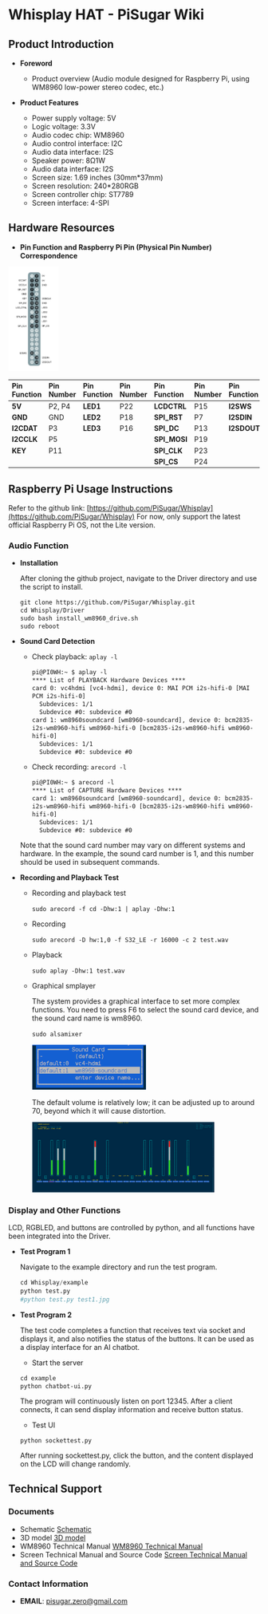 # Whisplay HAT - PiSugar Wiki

## Product Introduction

  - **Foreword**

      - Product overview (Audio module designed for Raspberry Pi, using WM8960 low-power stereo codec, etc.)

  - **Product Features**

      - Power supply voltage: 5V
      - Logic voltage: 3.3V
      - Audio codec chip: WM8960
      - Audio control interface: I2C
      - Audio data interface: I2S
      - Speaker power: 8Ω1W
      - Audio data interface: I2S
      - Screen size: 1.69 inches (30mm\*37mm)
      - Screen resolution: 240\*280RGB
      - Screen controller chip: ST7789
      - Screen interface: 4-SPI

## Hardware Resources

  - **Pin Function and Raspberry Pi Pin (Physical Pin Number) Correspondence**

<img src="https://github.com/PiSugar/pisugar-doc/blob/main/static/img/Whisplay_GPIO.jpg" width="20%">
 
| Pin Function | Pin Number | Pin Function | Pin Number | Pin Function | Pin Number | Pin Function | Pin Number |
| :--- | :--- | :--- | :--- | :--- | :--- | :--- | :--- |
| **5V** | P2, P4 | **LED1** | P22 | **LCDCTRL** | P15 | **I2SWS** | P35 |
|**GND** |GND | **LED2** | P18 | **SPI\_RST** | P7 | **I2SDIN** | P38 |
| **I2CDAT** | P3 | **LED3** | P16 | **SPI\_DC** | P13 | **I2SDOUT** | P40 |
| **I2CCLK** | P5 | | | **SPI\_MOSI** | P19 | | |
| **KEY** | P11 | | | **SPI\_CLK** | P23 | | |
| | | | | **SPI\_CS** | P24 | | |

## Raspberry Pi Usage Instructions

Refer to the github link: [https://github.com/PiSugar/Whisplay](https://github.com/PiSugar/Whisplay)
For now, only support the latest official Raspberry Pi OS, not the Lite version.

### Audio Function

  - **Installation**

    After cloning the github project, navigate to the Driver directory and use the script to install.

    ```
    git clone https://github.com/PiSugar/Whisplay.git
    cd Whisplay/Driver
    sudo bash install_wm8960_drive.sh
    sudo reboot
    ```

  - **Sound Card Detection**

      - Check playback: `aplay -l`
        
        ```shell
        pi@PI0WH:~ $ aplay -l
        **** List of PLAYBACK Hardware Devices ****
        card 0: vc4hdmi [vc4-hdmi], device 0: MAI PCM i2s-hifi-0 [MAI PCM i2s-hifi-0]
          Subdevices: 1/1
          Subdevice #0: subdevice #0
        card 1: wm8960soundcard [wm8960-soundcard], device 0: bcm2835-i2s-wm8960-hifi wm8960-hifi-0 [bcm2835-i2s-wm8960-hifi wm8960-hifi-0]
          Subdevices: 1/1
          Subdevice #0: subdevice #0
        ```

      - Check recording: `arecord -l`
        
        ```shell
        pi@PI0WH:~ $ arecord -l
        **** List of CAPTURE Hardware Devices ****
        card 1: wm8960soundcard [wm8960-soundcard], device 0: bcm2835-i2s-wm8960-hifi wm8960-hifi-0 [bcm2835-i2s-wm8960-hifi wm8960-hifi-0]
          Subdevices: 1/1
          Subdevice #0: subdevice #0
        ```

    Note that the sound card number may vary on different systems and hardware. In the example, the sound card number is 1, and this number should be used in subsequent commands.

  - **Recording and Playback Test**

      - Recording and playback test

        `sudo arecord -f cd -Dhw:1 | aplay -Dhw:1`

      - Recording

        `sudo arecord -D hw:1,0 -f S32_LE -r 16000 -c 2 test.wav`

      - Playback

        `sudo aplay -Dhw:1 test.wav`

      - Graphical smplayer

        The system provides a graphical interface to set more complex functions. You need to press F6 to select the sound card device, and the sound card name is wm8960.


        `sudo alsamixer`
        
        <img src="https://github.com/PiSugar/pisugar-doc/blob/main/static/img/soundcardchoice.png" width="50%">

        The default volume is relatively low; it can be adjusted up to around 70, beyond which it will cause distortion.

        <img src="https://github.com/PiSugar/pisugar-doc/blob/main/static/img/soundcardconfig.png" width="80%">

### Display and Other Functions

LCD, RGBLED, and buttons are controlled by python, and all functions have been integrated into the Driver.

  - **Test Program 1**

    Navigate to the example directory and run the test program.

    ```python
    cd Whisplay/example
    python test.py
    #python test.py test1.jpg
    ```

  - **Test Program 2**

    The test code completes a function that receives text via socket and displays it, and also notifies the status of the buttons. It can be used as a display interface for an AI chatbot.

      - Start the server

    <!-- end list -->

    ```
    cd example
    python chatbot-ui.py
    ```

    The program will continuously listen on port 12345. After a client connects, it can send display information and receive button status.

      - Test UI

    <!-- end list -->

    ```
    python sockettest.py
    ```

    After running sockettest.py, click the button, and the content displayed on the LCD will change randomly.

## Technical Support

### Documents

  - Schematic [Schematic](https://cdn.pisugar.com/pisugar-docs/documents/whisplay/Whisplay.pdf)
  - 3D model [3D model](https://cdn.pisugar.com/pisugar-docs/documents/whisplay/WhisPlay.step)
  - WM8960 Technical Manual [WM8960 Technical Manual](https://cdn.pisugar.com/pisugar-docs/documents/whisplay/WM8960_v4.2.pdf)
  - Screen Technical Manual and Source Code [Screen Technical Manual and Source Code](https://cdn.pisugar.com/pisugar-docs/documents/whisplay/1.69LCD.zip)

### Contact Information

  - **EMAIL**: pisugar.zero@gmail.com

